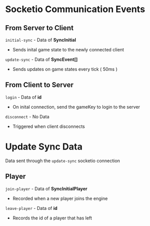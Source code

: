 # Socketio Communication Events


## From Server to Client

`initial-sync` - Data of **SyncInitial**
- Sends inital game state to the newly connected client

`update-sync` - Data of **SyncEvent[]**
- Sends updates on game states every tick ( 50ms )

## From Client to Server

`login` - Data of **id**
- On inital connection, send the gameKey to login to the server

`disconnect` - No Data
- Triggered when client disconnects

# Update Sync Data
Data sent through the `update-sync` socketio connection

## Player

`join-player` - Data of **SyncInitialPlayer**
- Recorded when a new player joins the engine

`leave-player` - Data of **id**
- Records the id of a player that has left